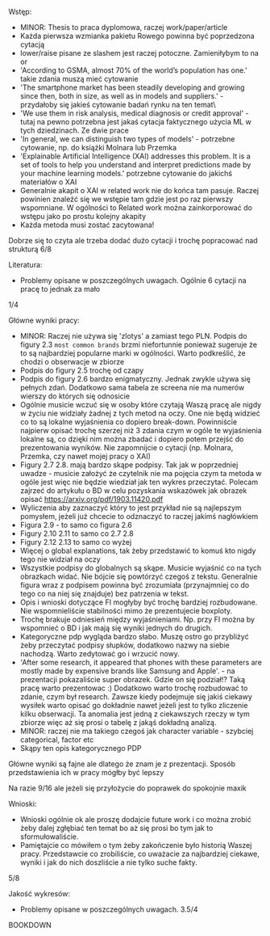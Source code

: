 
Wstęp: 
	
* MINOR: Thesis to praca dyplomowa, raczej work/paper/article
* Każda pierwsza wzmianka pakietu Rowego powinna być poprzedzona cytacją
* lower/raise pisane ze slashem jest raczej potoczne. Zamieniłybym to na or
* 'According to GSMA, almost 70% of the world’s population has one.' takie zdania muszą mieć cytowanie
* 'The smartphone market has been steadily developing and growing since then, both in size, as well as in models and suppliers.' - przydałoby się jakieś cytowanie badań rynku na ten temat\
* 'We use them in risk analysis, medical diagnosis or credit approval' - tutaj na pewno potrzebna jest jakaś cytacja faktycznego użycia ML w tych dziedzinach. Ze dwie prace 
* 'In general, we can distinguish two types of models' - potrzebne cytowanie, np. do książki Molnara lub Przemka
* 'Explainable Artificial Intelligence (XAI) addresses this problem. It is a set of tools to help you understand and interpret predictions made by your machine learning models.' potrzebne cytowanie do jakichś materiałów o XAI
* Generalnie akapit o XAI w related work nie do końca tam pasuje. Raczej powinien znaleźć się we wstępie tam gdzie jest po raz pierwszy wspomniane. W ogólności to Related work można zainkorporować do wstępu jako po prostu kolejny akapity
* Każda metoda musi zostać zacytowana!

Dobrze się to czyta ale trzeba dodać dużo cytacji i trochę popracować nad strukturą
6/8

Literatura:
	
* Problemy opisane w poszczególnych uwagach. Ogólnie 6 cytacji na pracę to jednak za mało

1/4 

Główne wyniki pracy:

* MINOR: Raczej nie używa się 'zlotys' a zamiast tego PLN.
  Podpis do figury 2.3 `most common brands` brzmi niefortunnie ponieważ sugeruje że to są najbardziej popularne marki w ogólności. Warto podkreślić, że chodzi o obserwacje w zbiorze 
* Podpis do figury 2.5 trochę od czapy
* Podpis do figury 2.6 bardzo enigmatyczny. Jednak zwykle używa się pełnych zdań. Dodatkowo sama tabela ze screena nie ma numerów wierszy do których się odnosicie
* Ogólnie musicie wczuć się w osoby które czytają Waszą pracę ale nigdy w życiu nie widziały żadnej z tych metod na oczy. One nie będą widzieć co to są lokalne wyjaśnienia co dopiero break-down. Powinniście najpierw opisać trochę szerzej niż 3 zdania czym w ogóle te wyjaśnienia lokalne są, co dzięki nim można zbadać i dopiero potem przejść do prezentowania wyników. Nie zapomnijcie o cytacji (np. Molnara, Przemka, czy nawet mojej pracy o XAI)
* Figury 2.7 2.8. mają bardzo skąpe podpisy. Tak jak w poprzedniej uwadze - musicie założyć że czytelnik nie ma pojęcia czym ta metoda w ogóle jest więc nie będzie wiedział jak ten wykres przeczytać. Polecam zajrzeć do artykułu o BD w celu pozyskania wskazówek jak obrazek opisać https://arxiv.org/pdf/1903.11420.pdf
* Wyliczenia aby zaznaczyć który to jest przykład nie są najlepszym pomysłem, jeżeli już chcecie to odznaczyć to raczej jakimś nagłówkiem
* Figura 2.9 - to samo co figura 2.6
* Figury 2.10 2.11 to samo co 2.7 2.8
* Figury 2.12 2.13 to samo co wyżej
* Więcej o global explanations, tak żeby przedstawić to komuś kto nigdy tego nie widział na oczy
* Wszystkie podpisy do globalnych są skąpe. Musicie wyjaśnić co na tych obrazkach widać. Nie bójcie się powtórzyć czegoś z tekstu. Generalnie figura wraz z podpisem powinna być zrozumiała (przynajmniej co do tego co na niej się znajduje) bez patrzenia w tekst. 
* Opis i wnioski dotyczące FI mogłyby być trochę bardziej rozbudowane. Nie wspomnieliście stabilności mimo że prezentujecie boxploty.
* Trochę brakuje odniesień między wyjaśnieniami. Np. przy FI można by wspomnieć o BD i jak mają się wyniki jednych do drugich.
* Kategoryczne pdp wygląda bardzo słabo. Muszę ostro go przybliżyć żeby przeczytać podpisy słupków, dodatkowo nazwy na siebie nachodzą. Warto zedytować go i wrzucić nowy. 
* 'After some research, it appeared that phones with these parameters are mostly made by expensive brands like Samsung and Apple'. - na prezentacji pokazaliście super obrazek. Gdzie on się podział!? Taką pracę warto prezentowac :) Dodatkowo warto trochę rozbudować to zdanie, czym był research. Zawsze kiedy podejmuje się jakiś ciekawy wysiłek warto opisać go dokładnie nawet jeżeli jest to tylko zliczenie kilku obserwacji. Ta anomalia jest jedną z ciekawszych rzeczy w tym zbiorze więc aż się prosi o tabelę z jakąś dokładną analizą.
* MINOR: raczej nie ma takiego czegoś jak character variable - szybciej categorical, factor etc
* Skąpy ten opis kategorycznego PDP

Główne wyniki są fajne ale dlatego że znam je z prezentacji. Sposób przedstawienia ich w pracy mógłby być lepszy

Na razie 9/16 ale jeżeli się przyłożycie do poprawek do spokojnie maxik 

Wnioski:

* Wnioski ogólnie ok ale proszę dodajcie future work i co można zrobić żeby dalej zgłębiać ten temat bo aż się prosi bo tym jak to sformułowaliście.
* Pamiętajcie co mówiłem o tym żeby zakończenie było historią Waszej pracy. Przedstawcie co zrobiliście, co uważacie za najbardziej ciekawe, wyniki i jak do nich doszliście a nie tylko suche fakty.

5/8 

Jakość wykresów:

* Problemy opisane w poszczególnych uwagach.
3.5/4

BOOKDOWN 